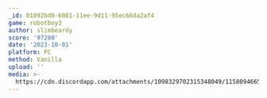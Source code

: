 ```yaml
---
_id: 01092bd0-6081-11ee-9d11-95ec66da2af4
game: robotboy3
author: slimbeardy
score: '97280'
date: '2023-10-01'
platform: PC
method: Vanilla
upload: ''
media: >-
  https://cdn.discordapp.com/attachments/1098329702315348049/1158094665099260054/Screenshot_2023-10-01_182738.png?ex=651aff34&is=6519adb4&hm=d73b85cbf8d59f1b2e9eff8e27eabd25021ccf42237598214e040b7336992da1&
---
```


